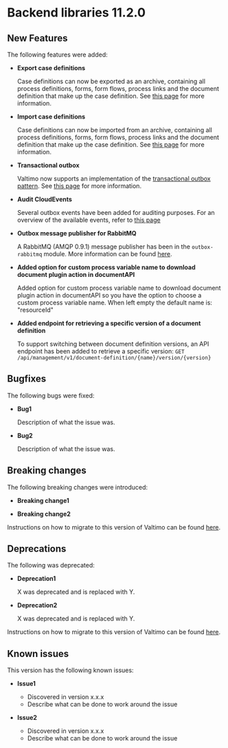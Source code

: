 # Backend libraries 11.2.0

## New Features

The following features were added:

* **Export case definitions**

  Case definitions can now be exported as an archive, containing all process definitions, forms, form flows,
  process links and the document definition that make up the case definition. See 
  [this page](/using-valtimo/case/exporting-case-definitions.md#export) for more information.

* **Import case definitions**

  Case definitions can now be imported from an archive, containing all process definitions, forms, form flows,
  process links and the document definition that make up the case definition. See
  [this page](/using-valtimo/case/exporting-case-definitions.md#import) for more information.

* **Transactional outbox**

  Valtimo now supports an implementation of
  the [transactional outbox pattern](https://microservices.io/patterns/data/transactional-outbox.html). See
  [this page](/getting-started/modules/core/outbox.md) for more information.

* **Audit CloudEvents**

  Several outbox events have been added for auditing purposes. For an overview of the available events, refer to
  [this page](/reference/modules/outbox.md)

* **Outbox message publisher for RabbitMQ**

  A RabbitMQ (AMQP 0.9.1) message publisher has been in the `outbox-rabbitmq` module. More information can be found [here](/getting-started/modules/core/outbox-rabbitmq.md). 

* **Added option for custom process variable name to download document plugin action in documentAPI**

  Added option for custom process variable name to download document plugin action in documentAPI so you have the option to choose a custom process variable name.
  When left empty the default name is: "resourceId"

* **Added endpoint for retrieving a specific version of a document definition**
  
  To support switching between document definition versions, an API endpoint has been added to retrieve a specific version:
  ```GET /api/management/v1/document-definition/{name}/version/{version}```

## Bugfixes

The following bugs were fixed:

* **Bug1**

  Description of what the issue was.

* **Bug2**

  Description of what the issue was.

## Breaking changes

The following breaking changes were introduced:

* **Breaking change1**

* **Breaking change2**

Instructions on how to migrate to this version of Valtimo can be found [here](migration.md).

## Deprecations

The following was deprecated:

* **Deprecation1**

  X was deprecated and is replaced with Y.

* **Deprecation2**

  X was deprecated and is replaced with Y.

Instructions on how to migrate to this version of Valtimo can be found [here](migration.md).

## Known issues

This version has the following known issues:

* **Issue1**
  * Discovered in version x.x.x
  * Describe what can be done to work around the issue

* **Issue2**
  * Discovered in version x.x.x
  * Describe what can be done to work around the issue
